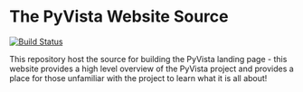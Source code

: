 # The PyVista Website Source

[![Build Status](https://travis-ci.org/pyvista/website.svg?branch=master)](https://travis-ci.org/pyvista/website)


This repository host the source for building the PyVista landing page - this
website provides a high level overview of the PyVista project and provides a
place for those unfamiliar with the project to learn what it is all about!

